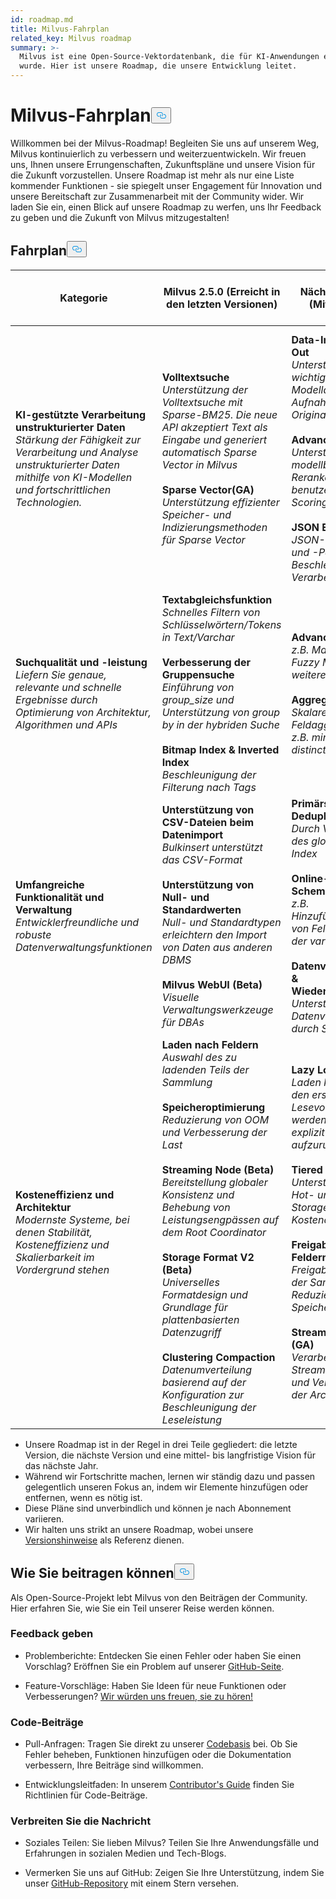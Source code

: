 ```yaml
---
id: roadmap.md
title: Milvus-Fahrplan
related_key: Milvus roadmap
summary: >-
  Milvus ist eine Open-Source-Vektordatenbank, die für KI-Anwendungen entwickelt
  wurde. Hier ist unsere Roadmap, die unsere Entwicklung leitet.
---
```

<h1 id="Milvus-Roadmap" class="common-anchor-header">Milvus-Fahrplan<button data-href="#Milvus-Roadmap" class="anchor-icon" translate="no">
      <svg translate="no"
        aria-hidden="true"
        focusable="false"
        height="20"
        version="1.1"
        viewBox="0 0 16 16"
        width="16"
      >
        <path
          fill="#0092E4"
          fill-rule="evenodd"
          d="M4 9h1v1H4c-1.5 0-3-1.69-3-3.5S2.55 3 4 3h4c1.45 0 3 1.69 3 3.5 0 1.41-.91 2.72-2 3.25V8.59c.58-.45 1-1.27 1-2.09C10 5.22 8.98 4 8 4H4c-.98 0-2 1.22-2 2.5S3 9 4 9zm9-3h-1v1h1c1 0 2 1.22 2 2.5S13.98 12 13 12H9c-.98 0-2-1.22-2-2.5 0-.83.42-1.64 1-2.09V6.25c-1.09.53-2 1.84-2 3.25C6 11.31 7.55 13 9 13h4c1.45 0 3-1.69 3-3.5S14.5 6 13 6z"
        ></path>
      </svg>
    </button></h1><p>Willkommen bei der Milvus-Roadmap! Begleiten Sie uns auf unserem Weg, Milvus kontinuierlich zu verbessern und weiterzuentwickeln. Wir freuen uns, Ihnen unsere Errungenschaften, Zukunftspläne und unsere Vision für die Zukunft vorzustellen. Unsere Roadmap ist mehr als nur eine Liste kommender Funktionen - sie spiegelt unser Engagement für Innovation und unsere Bereitschaft zur Zusammenarbeit mit der Community wider. Wir laden Sie ein, einen Blick auf unsere Roadmap zu werfen, uns Ihr Feedback zu geben und die Zukunft von Milvus mitzugestalten!</p>
<h2 id="Roadmap" class="common-anchor-header">Fahrplan<button data-href="#Roadmap" class="anchor-icon" translate="no">
      <svg translate="no"
        aria-hidden="true"
        focusable="false"
        height="20"
        version="1.1"
        viewBox="0 0 16 16"
        width="16"
      >
        <path
          fill="#0092E4"
          fill-rule="evenodd"
          d="M4 9h1v1H4c-1.5 0-3-1.69-3-3.5S2.55 3 4 3h4c1.45 0 3 1.69 3 3.5 0 1.41-.91 2.72-2 3.25V8.59c.58-.45 1-1.27 1-2.09C10 5.22 8.98 4 8 4H4c-.98 0-2 1.22-2 2.5S3 9 4 9zm9-3h-1v1h1c1 0 2 1.22 2 2.5S13.98 12 13 12H9c-.98 0-2-1.22-2-2.5 0-.83.42-1.64 1-2.09V6.25c-1.09.53-2 1.84-2 3.25C6 11.31 7.55 13 9 13h4c1.45 0 3-1.69 3-3.5S14.5 6 13 6z"
        ></path>
      </svg>
    </button></h2><table>
    <thead>
        <tr>
            <th>Kategorie</th>
            <th>Milvus 2.5.0 (Erreicht in den letzten Versionen)</th>
            <th>Nächste Version (Mitte CY25)</th>
            <th>Zukünftige Roadmap (innerhalb von 1 Jahr)</th>
        </tr>
    </thead>
    <tbody>
        <tr>
            <td><strong>KI-gestützte Verarbeitung unstrukturierter Daten</strong><br/><i>Stärkung der Fähigkeit zur Verarbeitung und Analyse unstrukturierter Daten mithilfe von KI-Modellen und fortschrittlichen Technologien.</i></td>
            <td><strong>Volltextsuche</strong><br/><i>Unterstützung der Volltextsuche mit Sparse-BM25. Die neue API akzeptiert Text als Eingabe und generiert automatisch Sparse Vector in Milvus</i><br/><br/><strong>Sparse Vector(GA)</strong><br/><i>Unterstützung effizienter Speicher- und Indizierungsmethoden für Sparse Vector</i><br/></td>
            <td><strong>Data-In und Data-Out</strong><br/><i>Unterstützung der wichtigsten Modelldienste zur Aufnahme von Originaldaten</i><br/><br/><strong>Advanced Reranker</strong><br/><i>Unterstützung von modellbasierten Rerankern und benutzerdefinierten Scoring-Funktionen</i><br/><br/><strong>JSON Enhancement</strong><br/><i>JSON-Indizierung und -Parsing zur Beschleunigung der Verarbeitung</i></td>
            <td><strong>Original Data-In und Data-Out</strong><br/><i>Unterstützung von Blob- und Url-Referenzen zur Verarbeitung von Originaldaten</i><br/><br/><strong>Unterstützung weiterer Datentypen</strong><br/><i>z.B. Datetime, Map, GIS</i><br/><br/><strong>Unterstützung von Tensoren</strong><br/><i>Unterstützung einer Liste von Vektoren, typische Anwendungen wie Colbert, Copali etc.</i></td>
        </tr>
        <tr>
            <td><strong>Suchqualität und -leistung</strong><br/><i>Liefern Sie genaue, relevante und schnelle Ergebnisse durch Optimierung von Architektur, Algorithmen und APIs</i></td>
            <td><strong>Textabgleichsfunktion</strong><br/><i>Schnelles Filtern von Schlüsselwörtern/Tokens in Text/Varchar</i><br/><br/><strong>Verbesserung der Gruppensuche</strong><br/><i>Einführung von group_size und Unterstützung von group by in der hybriden Suche</i><br/><br/><strong>Bitmap Index &amp; Inverted Index</strong><br/><i>Beschleunigung der Filterung nach Tags</i></td>
            <td><strong>Advanced Match</strong><br/><i>z.B. Match Phrase, Fuzzy Match und weitere Tokenizer</i><br/><br/><strong>Aggregationen</strong><br/><i>Skalare Feldaggregationen, z.B. min, max, count, distinct.</i><br/></td>
            <td><strong>Partielle Aktualisierung</strong><br/><i>Unterstützung von Aktualisierungen des Wertes eines bestimmten Feldes</i><br/><br/><strong>Sortierfähigkeit</strong><br/><i>Sortierung nach skalaren Feldern während der Ausführung</i><br/><br/><strong>Unterstützung von Daten-Clustering</strong><br/><i>Daten-Kolokalität</i></td>
        </tr>
        <tr>
            <td><strong>Umfangreiche Funktionalität und Verwaltung</strong><br/><i>Entwicklerfreundliche und robuste Datenverwaltungsfunktionen</i></td>
            <td><strong>Unterstützung von CSV-Dateien beim Datenimport</strong><br/><i>Bulkinsert unterstützt das CSV-Format</i><br/><br/><strong>Unterstützung von Null- und Standardwerten</strong><br/><i>Null- und Standardtypen erleichtern den Import von Daten aus anderen DBMS</i><br/><br/><strong>Milvus WebUI (Beta)</strong><br/><i>Visuelle Verwaltungswerkzeuge für DBAs</i></td>
            <td><strong>Primärschlüssel-Deduplizierung</strong><br/><i>Durch Verwendung des globalen pk-Index</i><br/><br/><strong>Online-Schemaänderung</strong><br/><i>z.B. Hinzufügen/Löschen von Feldern, Ändern der varchar-Länge</i><br/><br/><strong>Datenversionierung &amp; Wiederherstellung</strong><br/><i>Unterstützung der Datenversionierung durch Snapshot</i></td>
            <td><strong>Rust und C++ SDK</strong><br/><i>Unterstützung weiterer Clients</i><br/><br/><strong>Unterstützung von UDF </strong><br/><i>Benutzerdefinierte Funktion</i></td>
        </tr>
        <tr>
            <td><strong>Kosteneffizienz und Architektur</strong><br/><i>Modernste Systeme, bei denen Stabilität, Kosteneffizienz und Skalierbarkeit im Vordergrund stehen </i></td>
            <td><strong>Laden nach Feldern</strong><br/><i>Auswahl des zu ladenden Teils der Sammlung</i><br/><br/><strong>Speicheroptimierung</strong><br/><i>Reduzierung von OOM und Verbesserung der Last</i><br/><br/><strong>Streaming Node (Beta)</strong><br/><i>Bereitstellung globaler Konsistenz und Behebung von Leistungsengpässen auf dem Root Coordinator</i><br/><br/><strong>Storage Format V2 (Beta)</strong><br/><i>Universelles Formatdesign und Grundlage für plattenbasierten Datenzugriff</i><br/><br/><strong>Clustering Compaction</strong><br/><i>Datenumverteilung basierend auf der Konfiguration zur Beschleunigung der Leseleistung</i></td>
            <td><strong>Lazy Load</strong><br/><i>Laden kann durch den ersten Lesevorgang initiiert werden, ohne explizit load() aufzurufen</i><br/><br/><strong>Tiered Storage</strong><br/><i>Unterstützung von Hot- und Cold-Storage zur Kostenoptimierung</i><br/><br/><strong>Freigabe nach Feldern</strong><br/><i>Freigabe eines Teils der Sammlung zur Reduzierung der Speichernutzung</i><br/><br/><strong>Streaming Node (GA)</strong><br/><i>Verarbeitung von Streaming-Daten und Vereinfachung der Architektur</i></td>
            <td><strong>Beseitigung von Abhängigkeiten</strong><br/><i>Reduzierung oder Beseitigung von Abhängigkeiten von externen Komponenten wie Pulsar, etcd</i><br/><br/><strong>Zusammenführung der Koordinationslogik in MixCoord</strong><br/><i>Vereinfachung der Architektur</i></td>
        </tr>
    </tbody>
</table>
<ul>
<li>Unsere Roadmap ist in der Regel in drei Teile gegliedert: die letzte Version, die nächste Version und eine mittel- bis langfristige Vision für das nächste Jahr.</li>
<li>Während wir Fortschritte machen, lernen wir ständig dazu und passen gelegentlich unseren Fokus an, indem wir Elemente hinzufügen oder entfernen, wenn es nötig ist.</li>
<li>Diese Pläne sind unverbindlich und können je nach Abonnement variieren.</li>
<li>Wir halten uns strikt an unsere Roadmap, wobei unsere <a href="/docs/de/release_notes.md">Versionshinweise</a> als Referenz dienen.</li>
</ul>
<h2 id="How-to-contribute" class="common-anchor-header">Wie Sie beitragen können<button data-href="#How-to-contribute" class="anchor-icon" translate="no">
      <svg translate="no"
        aria-hidden="true"
        focusable="false"
        height="20"
        version="1.1"
        viewBox="0 0 16 16"
        width="16"
      >
        <path
          fill="#0092E4"
          fill-rule="evenodd"
          d="M4 9h1v1H4c-1.5 0-3-1.69-3-3.5S2.55 3 4 3h4c1.45 0 3 1.69 3 3.5 0 1.41-.91 2.72-2 3.25V8.59c.58-.45 1-1.27 1-2.09C10 5.22 8.98 4 8 4H4c-.98 0-2 1.22-2 2.5S3 9 4 9zm9-3h-1v1h1c1 0 2 1.22 2 2.5S13.98 12 13 12H9c-.98 0-2-1.22-2-2.5 0-.83.42-1.64 1-2.09V6.25c-1.09.53-2 1.84-2 3.25C6 11.31 7.55 13 9 13h4c1.45 0 3-1.69 3-3.5S14.5 6 13 6z"
        ></path>
      </svg>
    </button></h2><p>Als Open-Source-Projekt lebt Milvus von den Beiträgen der Community. Hier erfahren Sie, wie Sie ein Teil unserer Reise werden können.</p>
<h3 id="Share-feedback" class="common-anchor-header">Feedback geben</h3><ul>
<li><p>Problemberichte: Entdecken Sie einen Fehler oder haben Sie einen Vorschlag? Eröffnen Sie ein Problem auf unserer <a href="https://github.com/milvus-io/milvus/issues">GitHub-Seite</a>.</p></li>
<li><p>Feature-Vorschläge: Haben Sie Ideen für neue Funktionen oder Verbesserungen? <a href="https://github.com/milvus-io/milvus/discussions">Wir würden uns freuen, sie zu hören!</a></p></li>
</ul>
<h3 id="Code-contributions" class="common-anchor-header">Code-Beiträge</h3><ul>
<li><p>Pull-Anfragen: Tragen Sie direkt zu unserer <a href="https://github.com/milvus-io/milvus/pulls">Codebasis</a> bei. Ob Sie Fehler beheben, Funktionen hinzufügen oder die Dokumentation verbessern, Ihre Beiträge sind willkommen.</p></li>
<li><p>Entwicklungsleitfaden: In unserem <a href="https://github.com/milvus-io/milvus/blob/82915a9630ab0ff40d7891b97c367ede5726ff7c/CONTRIBUTING.md">Contributor's Guide</a> finden Sie Richtlinien für Code-Beiträge.</p></li>
</ul>
<h3 id="Spread-the-word" class="common-anchor-header">Verbreiten Sie die Nachricht</h3><ul>
<li><p>Soziales Teilen: Sie lieben Milvus? Teilen Sie Ihre Anwendungsfälle und Erfahrungen in sozialen Medien und Tech-Blogs.</p></li>
<li><p>Vermerken Sie uns auf GitHub: Zeigen Sie Ihre Unterstützung, indem Sie unser <a href="https://github.com/milvus-io/milvus">GitHub-Repository</a> mit einem Stern versehen.</p></li>
</ul>
